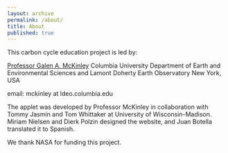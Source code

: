 ```yaml
---
layout: archive
permalink: /about/
title: About
published: true
---
```


This carbon cycle education project is led by:

[Professor Galen A. McKinley](http://zentouro.ldeo.columbia.edu/)
Columbia University 
Department of Earth and Environmental Sciences
and 
Lamont Doherty Earth Observatory
New York, USA

email: mckinley at ldeo.columbia.edu

The applet was developed by Professor McKinley in collaboration with Tommy Jasmin and Tom Whittaker at University of Wisconsin-Madison. Miriam Nielsen and Dierk Polzin designed the website, and Juan Botella translated it to Spanish. 

We thank NASA for funding this project.
